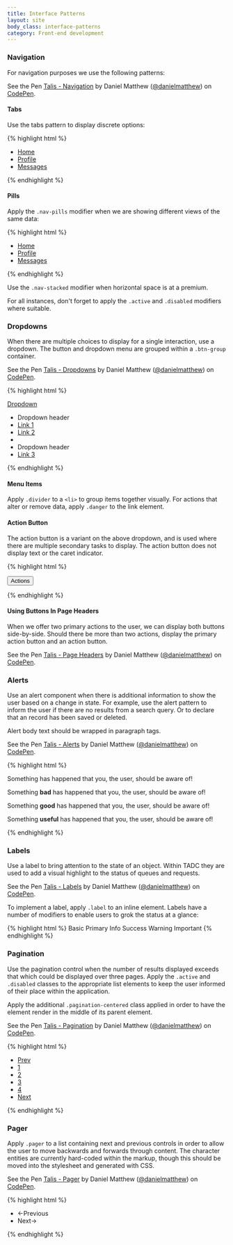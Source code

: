 ```yaml
---
title: Interface Patterns
layout: site
body_class: interface-patterns
category: Front-end development
---
```


### Navigation
For navigation purposes we use the following patterns:

<p data-height="268" data-theme-id="0" data-slug-hash="vOvxoa" data-default-tab="result" data-user="danielmatthew" class='codepen'>See the Pen <a href='http://codepen.io/danielmatthew/pen/vOvxoa/'>Talis - Navigation</a> by Daniel Matthew (<a href='http://codepen.io/danielmatthew'>@danielmatthew</a>) on <a href='http://codepen.io'>CodePen</a>.</p>
<script async src="//assets.codepen.io/assets/embed/ei.js"></script>

#### Tabs
Use the tabs pattern to display discrete options:

{% highlight html %}
<ul class="nav nav-tabs">
  <li class="active"><a href="#">Home</a></li>
  <li class="disabled"><a href="#">Profile</a></li>
  <li><a href="" disabled>Messages</a></li>
</ul>
{% endhighlight %}

#### Pills

Apply the `.nav-pills` modifier when we are showing different views of the same data:

{% highlight html %}
<ul class="nav nav-pills">
  <li class="active"><a href="#">Home</a></li>
  <li class="disabled"><a href="#">Profile</a></li>
  <li><a href="" disabled>Messages</a></li>
</ul>
{% endhighlight %}

Use the `.nav-stacked` modifier when horizontal space is at a premium.

For all instances, don't forget to apply the `.active` and `.disabled` modifiers where suitable.

### Dropdowns

When there are multiple choices to display for a single interaction, use a dropdown. The button and dropdown menu are grouped within a `.btn-group` container.

<p data-height="268" data-theme-id="0" data-slug-hash="gpZmVZ" data-default-tab="result" data-user="danielmatthew" class='codepen'>See the Pen <a href='http://codepen.io/danielmatthew/pen/gpZmVZ/'>Talis - Dropdowns</a> by Daniel Matthew (<a href='http://codepen.io/danielmatthew'>@danielmatthew</a>) on <a href='http://codepen.io'>CodePen</a>.</p>
<script async src="//assets.codepen.io/assets/embed/ei.js"></script>

{% highlight html %}
<div class="btn-group">
  <a class="btn btn-info btn-mini dropdown-toggle" data-toggle="dropdown" href="#">
    Dropdown <span class="caret"></span>
  </a>
  <ul class="dropdown-menu">
    <li class="nav-header">Dropdown header</li>
    <li><a href="#">Link 1</a></li>
    <li><a href="#">Link 2</a></li>
    <li class="divider"></li>
    <li class="nav-header">Dropdown header</li>
    <li><a href="#">Link 3</a></li>
  </ul>
</div>
{% endhighlight %}

#### Menu Items
Apply `.divider` to a `<li>` to group items together visually. For actions that alter or remove data, apply `.danger` to the link element.

#### Action Button
The action button is a variant on the above dropdown, and is used where there are multiple secondary tasks to display. The action button does not display text or the caret indicator.

{% highlight html %}
<div class="btn-group">
  <button class="btn btn-large dropdown-toggle" data-toggle="dropdown" href="#">
    <i class="icon icon-ellipsis-vertical"></i>
    <span class="hidden">Actions</span>
  </button>
  <ul class="dropdown-menu pull-right">
    <!-- Menu options -->
  </ul>
</div>
{% endhighlight %}

#### Using Buttons In Page Headers

When we offer two primary actions to the user, we can display both buttons side-by-side. Should there be more than two actions, display the primary action button and an action button.

<p data-height="268" data-theme-id="0" data-slug-hash="KpbmPp" data-default-tab="result" data-user="danielmatthew" class='codepen'>See the Pen <a href='http://codepen.io/danielmatthew/pen/KpbmPp/'>Talis - Page Headers</a> by Daniel Matthew (<a href='http://codepen.io/danielmatthew'>@danielmatthew</a>) on <a href='http://codepen.io'>CodePen</a>.</p>
<script async src="//assets.codepen.io/assets/embed/ei.js"></script>

### Alerts
Use an alert component when there is additional information to show the user based on a change in state. For example, use the alert pattern to inform the user if there are no results from a search query. Or to declare that an record has been saved or deleted.

Alert body text should be wrapped in paragraph tags.

<p data-height="268" data-theme-id="0" data-slug-hash="LVMyYQ" data-default-tab="result" data-user="danielmatthew" class='codepen'>See the Pen <a href='http://codepen.io/danielmatthew/pen/LVMyYQ/'>Talis - Alerts</a> by Daniel Matthew (<a href='http://codepen.io/danielmatthew'>@danielmatthew</a>) on <a href='http://codepen.io'>CodePen</a>.</p>
<script async src="//assets.codepen.io/assets/embed/ei.js"></script>

{% highlight html %}
<!-- Basic -->
<div class="alert">
  <p>Something has happened that you, the user, should be aware of!</p>
</div>

<!-- Danger -->
<div class="alert alert-danger">
  <p>Something <strong>bad</strong> has happened that you, the user, should be aware of!</p>
</div>

<!-- Success -->
<div class="alert alert-success">
  <p>Something <strong>good</strong> has happened that you, the user, should be aware of!</p>
</div>

<!-- Info -->
<div class="alert alert-info">
  <p>Something <strong>useful</strong> has happened that you, the user, should be aware of!</p>
</div>
{% endhighlight %}

### Labels
Use a label to bring attention to the state of an object. Within TADC they are used to add a visual highlight to the status of queues and requests.

<p data-height="268" data-theme-id="0" data-slug-hash="RPEVwe" data-default-tab="result" data-user="danielmatthew" class='codepen'>See the Pen <a href='http://codepen.io/danielmatthew/pen/RPEVwe/'>Talis - Labels</a> by Daniel Matthew (<a href='http://codepen.io/danielmatthew'>@danielmatthew</a>) on <a href='http://codepen.io'>CodePen</a>.</p>
<script async src="//assets.codepen.io/assets/embed/ei.js"></script>

To implement a label, apply `.label` to an inline element. Labels have a number of modifiers to enable users to grok the status at a glance:

{% highlight html %}
<span class="label">Basic</span>
<span class="label label-primary">Primary</span>
<span class="label label-info">Info</span>
<span class="label label-success">Success</span>
<span class="label label-warning">Warning</span>
<span class="label label-important">Important</span>
{% endhighlight %}

### Pagination
Use the pagination control when the number of results displayed exceeds that which could be displayed over three pages. Apply the `.active` and `.disabled` classes to the appropriate list elements to keep the user informed of their place within the application.

Apply the additional `.pagination-centered` class applied in order to have the element render in the middle of its parent element.

<p data-height="268" data-theme-id="0" data-slug-hash="eNbWmB" data-default-tab="result" data-user="danielmatthew" class='codepen'>See the Pen <a href='http://codepen.io/danielmatthew/pen/eNbWmB/'>Talis - Pagination</a> by Daniel Matthew (<a href='http://codepen.io/danielmatthew'>@danielmatthew</a>) on <a href='http://codepen.io'>CodePen</a>.</p>
<script async src="//assets.codepen.io/assets/embed/ei.js"></script>

{% highlight html %}
<div class="pagination">
  <ul>
    <li><a href="#">Prev</a></li>
    <li class="active"><a href="#">1</a></li>
    <li class="disabled"><a href="#">2</a></li>
    <li><a href="#">3</a></li>
    <li><a href="#">4</a></li>
    <li><a href="#">Next</a></li>
  </ul>
</div>
{% endhighlight %}

### Pager
Apply `.pager` to a list containing next and previous controls in order to allow the user to move backwards and forwards through content. The character entities are currently hard-coded within the markup, though this should be moved into the stylesheet and generated with CSS.

<p data-height="268" data-theme-id="0" data-slug-hash="JdwNoO" data-default-tab="result" data-user="danielmatthew" class='codepen'>See the Pen <a href='http://codepen.io/danielmatthew/pen/JdwNoO/'>Talis - Pager</a> by Daniel Matthew (<a href='http://codepen.io/danielmatthew'>@danielmatthew</a>) on <a href='http://codepen.io'>CodePen</a>.</p>
<script async src="//assets.codepen.io/assets/embed/ei.js"></script>

{% highlight html %}
<ul class="pager">
  <li class="previous">&larr;Previous</li>
  <li class="next">Next&rarr;</li>
</ul>
{% endhighlight %}
